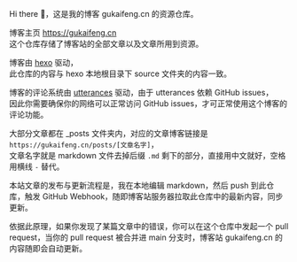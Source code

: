 Hi there 👋，这是我的博客 gukaifeng.cn 的资源仓库。

博客主页 https://gukaifeng.cn  
这个仓库存储了博客站的全部文章以及文章所用到资源。

博客由 [hexo](hexo.io) 驱动，  
此仓库的内容与 hexo 本地根目录下 source 文件夹的内容一致。

博客的评论系统由 [utterances](https://utteranc.es/) 驱动，由于 utterances 依赖 GitHub issues，  
因此你需要确保你的网络可以正常访问 GitHub issues，才可正常使用这个博客的评论功能。  

大部分文章都在 \_posts 文件夹内，对应的文章博客链接是 `https://gukaifeng.cn/posts/[文章名字]`，  
文章名字就是 markdown 文件去掉后缀 `.md` 剩下的部分，直接用中文就好，空格用横线 `-` 替代。

本站文章的发布与更新流程是，我在本地编辑 markdown，然后 push 到此仓库，触发 GitHub Webhook，随即博客站服务器拉取此仓库中的最新内容，同步更新。

依据此原理，如果你发现了某篇文章中的错误，你可以在这个仓库中发起一个 pull request，当你的 pull request 被合并进 main 分支时，博客站 gukaifeng.cn 的内容随即会自动更新。